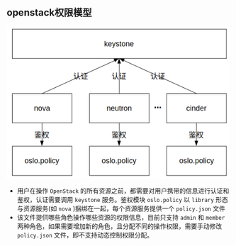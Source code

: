 ## openstack权限模型
![openstack_authority](https://github.com/com-wushuang/goBasic/blob/main/image/openstack_authority.png)
- 用户在操作 `OpenStack` 的所有资源之前，都需要对用户携带的信息进行认证和鉴权，认证需要调用 `keystone` 服务。鉴权模块 `oslo.policy` 以 `library` 形态与资源服务(如 `nova` )捆绑在一起，每个资源服务提供一个 `policy.json` 文件
- 该文件提供哪些角色操作哪些资源的权限信息，目前只支持 `admin` 和 `member` 两种角色，如果需要增加新的角色，且分配不同的操作权限，需要手动修改 `policy.json` 文件，即不支持动态控制权限分配。


